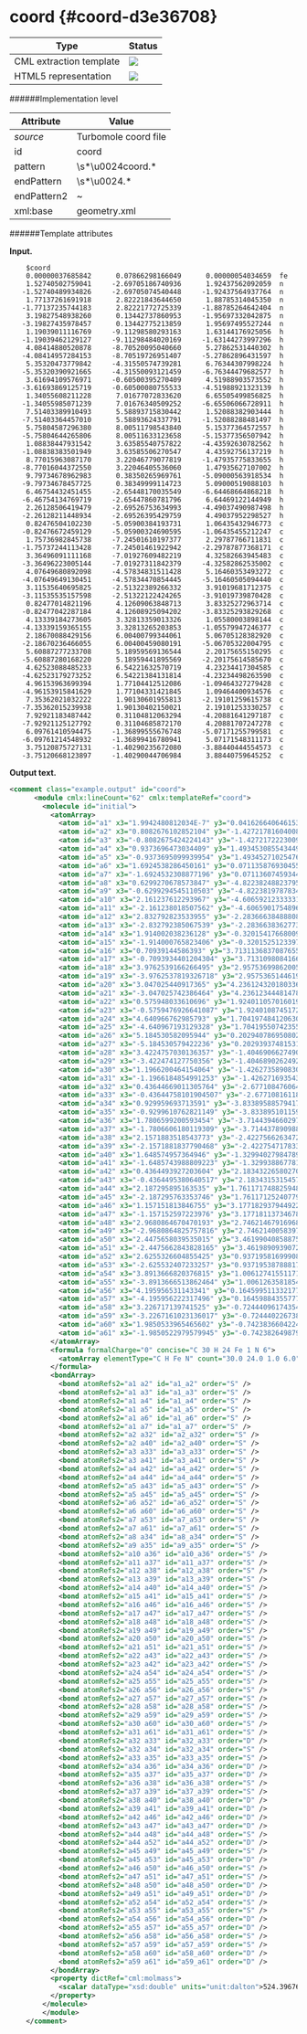 # coord {#coord-d3e36708}


| Type                                                                                                                                                | Status                                                                                                                                              |
|----|----|
| CML extraction template                                                                                                                             | ![](/imgs/Total.png)                                                                                                                                |
| HTML5 representation                                                                                                                                | ![](/imgs/None.png)                                                                                                                                 |

######Implementation level

| Attribute                                                                                                                                           | Value                                                                                                                                               |
|----|----|
| *source*                                                                                                                                            | Turbomole coord file                                                                                                                                |
| id                                                                                                                                                  | coord                                                                                                                                               |
| pattern                                                                                                                                             | \\s\*\\u0024coord.\*                                                                                                                                |
| endPattern                                                                                                                                          | \\s\*\\u0024.\*                                                                                                                                     |
| endPattern2                                                                                                                                         | \~                                                                                                                                                  |
| xml:base                                                                                                                                            | geometry.xml                                                                                                                                        |

######Template attributes

**Input.**

        $coord
        0.00000037685842      0.07866298166049      0.00000054034659  fe
        1.52740502759041     -2.69705186740936      1.92437562092059  n
       -1.52740489934826     -2.69705074540448     -1.92437564937764  n
        1.77137261691918      2.82221843644650      1.88785314045350  n
       -1.77137235744183      2.82221772725339     -1.88785264642404  n
        3.19827548938260      0.13442737860953     -1.95697332042875  n
       -3.19827435978457      0.13442775213859      1.95697495527244  n
        1.19039011116769     -9.11298580293163      1.63144176925056  h
       -1.19039462129127     -9.11298484020169     -1.63144273997296  h
        4.08414880520878     -8.70520095040660      5.27862531440302  h
       -4.08414957284153     -8.70519726951407     -5.27862896431597  h
        5.35320473779842     -4.31550574739281      6.76344307998224  h
       -5.35320390921665     -4.31550093121459     -6.76344479682577  h
        3.61694109576971     -0.60500395270409      4.51988903573552  h
       -3.61693869125719     -0.60500080755533     -4.51988921323139  h
        1.34055608211228      7.01677072833620      6.65505499856825  h
       -1.34055985071239      7.01676340509252     -6.65506066728911  h
        7.51403389910493      5.58893715830442      1.52088382903444  h
       -7.51403364457010      5.58893624337791     -1.52088288481497  h
        5.75804587296380      8.00511798543840      5.15377364572557  h
       -5.75804644265806      8.00511633123658     -5.15377356507942  h
        1.08838447931542      3.63585540757822     -4.43592630782562  h
       -1.08838383501949      3.63585506270547      4.43592756137219  h
        8.77015963087170      3.22046779077819     -1.47935775833655  h
       -8.77016044372550      3.22046405536060      1.47935627107002  h
        9.79734678962983      0.38350265969761     -5.09000563918534  h
       -9.79734678457725      0.38349999114723      5.09000519088103  h
        6.46754432451455     -2.65448170035549     -6.64468664868218  h
       -6.46754134769719     -2.65447860781796      6.64469122144949  h
        2.26128506419479     -2.69526753634993     -4.49037490987498  h
       -2.26128211448934     -2.69526395429759      4.49037952298527  h
        0.82476504102230     -5.05900384193731      1.06435432946773  c
       -0.82476672459129     -5.05900324690595     -1.06435455212247  c
        1.75736982845738     -7.24501610197377      2.29787766711831  c
       -1.75737244113428     -7.24501461922942     -2.29787877368171  c
        3.36496091111168     -7.01927609482219      4.32582663945483  c
       -3.36496223005144     -7.01927311842379     -4.32582862535002  c
        4.07649680892098     -4.57834831511428      5.16460353493272  c
       -4.07649649130451     -4.57834470854445     -5.16460505094440  c
        3.11535640695825     -2.51322389266332      3.91019681712375  c
       -3.11535535157598     -2.51322122424265     -3.91019739870428  c
        0.82477014821196      4.12609063848713      3.83325272963714  c
       -0.82477042287184      4.12608925094202     -3.83325293829268  c
        4.13339184273605      3.32813359013326      1.05580003898144  c
       -4.13339159365155      3.32813265203853     -1.05579947246377  c
        2.18670088429156      6.00400799344061      5.06705128382920  c
       -2.18670236466055      6.00400459080191     -5.06705322004795  c
        5.60887277233708      5.18959569136544      2.20175655150295  c
       -5.60887280168220      5.18959441895569     -2.20175614585670  c
        4.62523088485233      6.54221632570719      4.23234417304585  c
       -4.62523179273252      6.54221384131814     -4.23234498263590  c
        4.96153963699394      1.77104412512086     -1.09464327279428  c
       -4.96153915841629      1.77104331421845      1.09464400934576  c
        7.35362021032222      1.90130601955813     -2.19101259615738  c
       -7.35362015239938      1.90130402150021      2.19101253330257  c
        7.92921183487442      0.31104812063294     -4.20881641297187  c
       -7.92921125127792      0.31104685872170      4.20881707247278  c
        6.09761410594475     -1.36899555676748     -5.07171255799581  c
       -6.09761214548932     -1.36899416780941      5.07171548311173  c
        3.75120875727131     -1.40290235672080     -3.88440444554573  c
       -3.75120668123897     -1.40290044706984      3.88440759645252  c 
        

**Output text.**

```xml
<comment class="example.output" id="coord">
      <module cmlx:lineCount="62" cmlx:templateRef="coord">
        <molecule id="initial">
          <atomArray>
            <atom id="a1" x3="1.9942480812034E-7" y3="0.04162664064615312" z3="2.8593898745642996E-7" elementType="Fe" />
            <atom id="a2" x3="0.8082676102852104" y3="-1.427217816040083" z3="1.018335317951895" elementType="N" />
            <atom id="a3" x3="-0.8082675424224143" y3="-1.4272172223009065" z3="-1.0183353330107114" elementType="N" />
            <atom id="a4" x3="0.9373696473034409" y3="1.4934530855434496" z3="0.9990084613057617" elementType="N" />
            <atom id="a5" x3="-0.9373695099939954" y3="1.4934527102547672" z3="-0.9990081998767342" elementType="N" />
            <atom id="a6" x3="1.6924538286450161" y3="0.07113587693045526" z3="-1.0355852707845248" elementType="N" />
            <atom id="a7" x3="-1.6924532308877196" y3="0.07113607459344265" z3="1.035586135906204" elementType="N" />
            <atom id="a8" x3="0.6299270678573847" y3="-4.822382488237952" z3="0.8633214611267036" elementType="H" />
            <atom id="a9" x3="-0.6299294545110503" y3="-4.82238197878341" z3="-0.8633219748106711" elementType="H" />
            <atom id="a10" x3="2.161237612293967" y3="-4.606592123333313" z3="2.793327107999847" elementType="H" />
            <atom id="a11" x3="-2.161238018507562" y3="-4.6065901754896466" z3="-2.793329039449832" elementType="H" />
            <atom id="a12" x3="2.832792823533955" y3="-2.283666384888085" z3="3.5790585187357618" elementType="H" />
            <atom id="a13" x3="-2.832792385067539" y3="-2.283663836277343" z3="-3.57905942724987" elementType="H" />
            <atom id="a14" x3="1.914002038236128" y3="-0.3201541766800923" z3="2.3918213202634155" elementType="H" />
            <atom id="a15" x3="-1.914000765823406" y3="-0.3201525123397069" z3="-2.3918214141901473" elementType="H" />
            <atom id="a16" x3="0.70939144586393" y3="3.7131136837087655" z3="3.521702038977351" elementType="H" />
            <atom id="a17" x3="-0.7093934401204304" y3="3.7131098084166445" z3="-3.5217050387340496" elementType="H" />
            <atom id="a18" x3="3.9762539166266495" y3="2.957536998620058" z3="0.8048167419969579" elementType="H" />
            <atom id="a19" x3="-3.9762537819326718" y3="2.9575365144619923" z3="-0.8048162423377314" elementType="H" />
            <atom id="a20" x3="3.047025440917365" y3="4.236124320180336" z3="2.72725847652412" elementType="H" />
            <atom id="a21" x3="-3.047025742386464" y3="4.23612344481478" z3="-2.727258433848032" elementType="H" />
            <atom id="a22" x3="0.575948033610696" y3="1.9240110570160196" z3="-2.3473901757962383" elementType="H" />
            <atom id="a23" x3="-0.5759476926641087" y3="1.9240108745172926" z3="2.3473908391442513" elementType="H" />
            <atom id="a24" x3="4.640966762985793" y3="1.7041974841206302" z3="-0.7828421004832605" elementType="H" />
            <atom id="a25" x3="-4.640967193129328" y3="1.7041955074235562" z3="0.78284131345602" elementType="H" />
            <atom id="a26" x3="5.184530582095944" y3="0.20294078695080217" z3="-2.6935139141271804" elementType="H" />
            <atom id="a27" x3="-5.184530579422236" y3="0.20293937481531774" z3="2.6935136768948507" elementType="H" />
            <atom id="a28" x3="3.4224757030136357" y3="-1.4046906627490172" z3="-3.51621534668969" elementType="H" />
            <atom id="a29" x3="-3.422474127750356" y3="-1.4046890262492846" z3="3.516217766492977" elementType="H" />
            <atom id="a30" x3="1.1966200464154064" y3="-1.426273589083047" z3="-2.376203123682912" elementType="H" />
            <atom id="a31" x3="-1.1966184854991253" y3="-1.4262716935433357" z3="2.3762055648347764" elementType="H" />
            <atom id="a32" x3="0.43644669011305764" y3="-2.67710847606486" z3="0.5632318310047449" elementType="C" />
            <atom id="a33" x3="-0.43644758101904507" y3="-2.6771081611879497" z3="-0.5632319488285124" elementType="C" />
            <atom id="a34" x3="0.929959693713591" y3="-3.833895885794174" z3="1.215984010252666" elementType="C" />
            <atom id="a35" x3="-0.9299610762821149" y3="-3.8338951011599667" z3="-1.2159845958205664" elementType="C" />
            <atom id="a36" x3="1.7806599200593454" y3="-3.714439466029722" z3="2.2891279635867883" elementType="C" />
            <atom id="a37" x3="-1.7806606180119309" y3="-3.714437890988146" z3="-2.2891290144768477" elementType="C" />
            <atom id="a38" x3="2.1571883518543773" y3="-2.4227566263472293" z3="2.732989404805092" elementType="C" />
            <atom id="a39" x3="-2.1571881837790468" y3="-2.4227547178334268" z3="-2.7329902070436045" elementType="C" />
            <atom id="a40" x3="1.648574957364946" y3="-1.3299402798478979" z3="2.069186221095095" elementType="C" />
            <atom id="a41" x3="-1.6485743988809223" y3="-1.3299388677810529" z3="-2.069186528854135" elementType="C" />
            <atom id="a42" x3="0.4364493927203604" y3="2.183432265802704" z3="2.028469179711193" elementType="C" />
            <atom id="a43" x3="-0.4364495380640517" y3="2.1834315315457458" z3="-2.0284692901269055" elementType="C" />
            <atom id="a44" x3="2.187295895163535" y3="1.761171748825948" z3="0.5587050972280815" elementType="C" />
            <atom id="a45" x3="-2.187295763353746" y3="1.7611712524077932" z3="-0.5587047974399605" elementType="C" />
            <atom id="a46" x3="1.157151813846755" y3="3.177182937944922" z3="2.681366997222885" elementType="C" />
            <atom id="a47" x3="-1.157152597223976" y3="3.1771811373467824" z3="-2.681368021825314" elementType="C" />
            <atom id="a48" x3="2.9680864670470193" y3="2.7462146791696895" z3="1.1651189266546766" elementType="C" />
            <atom id="a49" x3="-2.9680864825757816" y3="2.746214005839715" z3="-1.165118711996011" elementType="C" />
            <atom id="a50" x3="2.4475658039535015" y3="3.4619904085887536" z3="2.2396591924598837" elementType="C" />
            <atom id="a51" x3="-2.4475662843828165" y3="3.4619890939072095" z3="-2.2396596208763175" elementType="C" />
            <atom id="a52" x3="2.6255326604855425" y3="0.9371958169990813" z3="-0.5792600431674587" elementType="C" />
            <atom id="a53" x3="-2.625532407233257" y3="0.9371953878881768" z3="0.5792604329335612" elementType="C" />
            <atom id="a54" x3="3.8913666820376815" y3="1.0061274155117126" z3="-1.1594334725967739" elementType="C" />
            <atom id="a55" x3="-3.8913666513862464" y3="1.0061263581854165" z3="1.159433439335454" elementType="C" />
            <atom id="a56" x3="4.195956531143341" y3="0.1645995113321773" z3="-2.227208842967215" elementType="C" />
            <atom id="a57" x3="-4.195956222317496" y3="0.16459884355777304" z3="2.227209191959928" elementType="C" />
            <atom id="a58" x3="3.226717139741525" y3="-0.7244409617435448" z3="-2.683833636302549" elementType="C" />
            <atom id="a59" x3="-3.2267161023136017" y3="-0.7244402267388802" z3="2.6838351842066164" elementType="C" />
            <atom id="a60" x3="1.9850533965465602" y3="-0.7423836604224429" z3="-2.055537491280553" elementType="C" />
            <atom id="a61" x3="-1.9850522979579945" y3="-0.7423826498790768" z3="2.0555391586679552" elementType="C" />
          </atomArray>
          <formula formalCharge="0" concise="C 30 H 24 Fe 1 N 6">
            <atomArray elementType="C H Fe N" count="30.0 24.0 1.0 6.0" />
          </formula>
          <bondArray>
            <bond atomRefs2="a1 a2" id="a1_a2" order="S" />
            <bond atomRefs2="a1 a3" id="a1_a3" order="S" />
            <bond atomRefs2="a1 a4" id="a1_a4" order="S" />
            <bond atomRefs2="a1 a5" id="a1_a5" order="S" />
            <bond atomRefs2="a1 a6" id="a1_a6" order="S" />
            <bond atomRefs2="a1 a7" id="a1_a7" order="S" />
            <bond atomRefs2="a2 a32" id="a2_a32" order="S" />
            <bond atomRefs2="a2 a40" id="a2_a40" order="S" />
            <bond atomRefs2="a3 a33" id="a3_a33" order="S" />
            <bond atomRefs2="a3 a41" id="a3_a41" order="S" />
            <bond atomRefs2="a4 a42" id="a4_a42" order="S" />
            <bond atomRefs2="a4 a44" id="a4_a44" order="S" />
            <bond atomRefs2="a5 a43" id="a5_a43" order="S" />
            <bond atomRefs2="a5 a45" id="a5_a45" order="S" />
            <bond atomRefs2="a6 a52" id="a6_a52" order="S" />
            <bond atomRefs2="a6 a60" id="a6_a60" order="S" />
            <bond atomRefs2="a7 a53" id="a7_a53" order="S" />
            <bond atomRefs2="a7 a61" id="a7_a61" order="S" />
            <bond atomRefs2="a8 a34" id="a8_a34" order="S" />
            <bond atomRefs2="a9 a35" id="a9_a35" order="S" />
            <bond atomRefs2="a10 a36" id="a10_a36" order="S" />
            <bond atomRefs2="a11 a37" id="a11_a37" order="S" />
            <bond atomRefs2="a12 a38" id="a12_a38" order="S" />
            <bond atomRefs2="a13 a39" id="a13_a39" order="S" />
            <bond atomRefs2="a14 a40" id="a14_a40" order="S" />
            <bond atomRefs2="a15 a41" id="a15_a41" order="S" />
            <bond atomRefs2="a16 a46" id="a16_a46" order="S" />
            <bond atomRefs2="a17 a47" id="a17_a47" order="S" />
            <bond atomRefs2="a18 a48" id="a18_a48" order="S" />
            <bond atomRefs2="a19 a49" id="a19_a49" order="S" />
            <bond atomRefs2="a20 a50" id="a20_a50" order="S" />
            <bond atomRefs2="a21 a51" id="a21_a51" order="S" />
            <bond atomRefs2="a22 a43" id="a22_a43" order="S" />
            <bond atomRefs2="a23 a42" id="a23_a42" order="S" />
            <bond atomRefs2="a24 a54" id="a24_a54" order="S" />
            <bond atomRefs2="a25 a55" id="a25_a55" order="S" />
            <bond atomRefs2="a26 a56" id="a26_a56" order="S" />
            <bond atomRefs2="a27 a57" id="a27_a57" order="S" />
            <bond atomRefs2="a28 a58" id="a28_a58" order="S" />
            <bond atomRefs2="a29 a59" id="a29_a59" order="S" />
            <bond atomRefs2="a30 a60" id="a30_a60" order="S" />
            <bond atomRefs2="a31 a61" id="a31_a61" order="S" />
            <bond atomRefs2="a32 a33" id="a32_a33" order="D" />
            <bond atomRefs2="a32 a34" id="a32_a34" order="S" />
            <bond atomRefs2="a33 a35" id="a33_a35" order="S" />
            <bond atomRefs2="a34 a36" id="a34_a36" order="D" />
            <bond atomRefs2="a35 a37" id="a35_a37" order="D" />
            <bond atomRefs2="a36 a38" id="a36_a38" order="S" />
            <bond atomRefs2="a37 a39" id="a37_a39" order="S" />
            <bond atomRefs2="a38 a40" id="a38_a40" order="D" />
            <bond atomRefs2="a39 a41" id="a39_a41" order="D" />
            <bond atomRefs2="a42 a46" id="a42_a46" order="D" />
            <bond atomRefs2="a43 a47" id="a43_a47" order="D" />
            <bond atomRefs2="a44 a48" id="a44_a48" order="S" />
            <bond atomRefs2="a44 a52" id="a44_a52" order="D" />
            <bond atomRefs2="a45 a49" id="a45_a49" order="S" />
            <bond atomRefs2="a45 a53" id="a45_a53" order="D" />
            <bond atomRefs2="a46 a50" id="a46_a50" order="S" />
            <bond atomRefs2="a47 a51" id="a47_a51" order="S" />
            <bond atomRefs2="a48 a50" id="a48_a50" order="D" />
            <bond atomRefs2="a49 a51" id="a49_a51" order="D" />
            <bond atomRefs2="a52 a54" id="a52_a54" order="S" />
            <bond atomRefs2="a53 a55" id="a53_a55" order="S" />
            <bond atomRefs2="a54 a56" id="a54_a56" order="D" />
            <bond atomRefs2="a55 a57" id="a55_a57" order="D" />
            <bond atomRefs2="a56 a58" id="a56_a58" order="S" />
            <bond atomRefs2="a57 a59" id="a57_a59" order="S" />
            <bond atomRefs2="a58 a60" id="a58_a60" order="D" />
            <bond atomRefs2="a59 a61" id="a59_a61" order="D" />
          </bondArray>
          <property dictRef="cml:molmass">
            <scalar dataType="xsd:double" units="unit:dalton">524.3967600000001</scalar>
          </property>
        </molecule>
        </module> 
    </comment>
```
